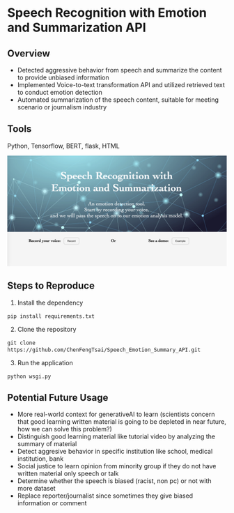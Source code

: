 # Speech Recognition with Emotion and Summarization API

## Overview
* Detected aggressive behavior from speech and summarize the content to provide unbiased information 
* Implemented Voice-to-text transformation API and utilized retrieved text to conduct emotion detection 
* Automated summarization of the speech content, suitable for meeting scenario or journalism industry

## Tools
Python, Tensorflow, BERT, flask, HTML

![alt text](./Speech_recog/API_overview.png)

## Steps to Reproduce
1. Install the dependency
```
pip install requirements.txt
```
2. Clone the repository
```
git clone https://github.com/ChenFengTsai/Speech_Emotion_Summary_API.git
```
3. Run the application
```
python wsgi.py
```

## Potential Future Usage
* More real-world context for generativeAI to learn (scientists concern that good learning written material is going to be depleted in near future, how we can solve this problem?)
* Distinguish good learning material like tutorial video by analyzing the summary of material
* Detect aggresive behavior in specific institution like school, medical institution, bank
* Social justice to learn opinion from minority group if they do not have written material only speech or talk
* Determine whether the speech is biased (racist, non pc) or not with more dataset
* Replace reporter/journalist since sometimes they give biased information or comment
